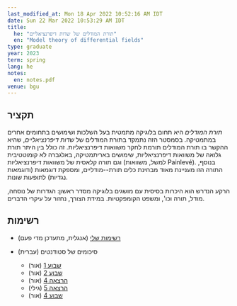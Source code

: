 ```yaml
---
last_modified_at: Mon 18 Apr 2022 10:52:16 AM IDT
date: Sun 22 Mar 2022 10:53:29 AM IDT
title:
  he: "תורת המודלים של שדות דיפרנציאליים"
  en: "Model theory of differential fields"
type: graduate
year: 2023
term: spring
lang: he
notes:
  en: notes.pdf
venue: bgu
---
```


## תקציר
*תורת המודלים* היא תחום בלוגיקה מתמטית בעל השלכות ושימושים בתחומים אחרים 
במתמטיקה. בסמסטר הזה נתמקד בתורת המודלים של *שדות דיפרנציאליים*, שהיא ההקשר 
בו תורת המודלים תורמת לחקר משוואות דיפרנציאליות. זה כולל בין היתר תורת גלואה 
של משוואות דיפרנציאליות, שימושים באריתמטיקה, באלגברה לא קומוטטיבית וגם תורה 
קלאסית של משוואות דיפרנציאליות (למשל, משוואות Painlevé).  בנוסף, התורה הזו 
מעניינת מאוד מבחינת כלים תורת--מודליים, ומספקת דוגמאות (ודוגמאות נגדיות) 
לתופעות שונות.

הרקע הנדרש הוא היכרות בסיסית עם מושגים בלוגיקה מסדר ראשון: הגדרות של נוסחה, 
מודל, תורה וכו', ומשפט הקומפקטיות. במידת הצורך, נחזור על עיקרי הדברים.

## רשימות

- [רשימות שלי](notes.pdf) (אנגלית, מתעדכן מדי פעם)

- סיכומים של סטודנטים (עברית)
   - [שבוע 1](notes/lect1.pdf) (אור)
   - [שבוע 2](notes/week2.pdf) (אור)
   - [הרצאה 4](notes/lect4.pdf) (אור)
   - [הרצאה 5](notes/lect5.pdf) (גילי)
   - [שבוע 4](notes/week4.pdf) (אור)


